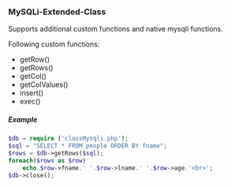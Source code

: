### MySQLi-Extended-Class
Supports additional custom functions and native mysqli functions.

Following custom functions:
- getRow()
- getRows()
- getCol()
- getColValues()
- insert()
- exec()

##### Example
```php
$db = require ('classMysqli.php');
$sql = "SELECT * FROM people ORDER BY fname";
$rows = $db->getRows($sql);
foreach($rows as $row)
    echo $row->fname.' '.$row->lname.' '.$row->age.'<br>';
$db->close();
```
